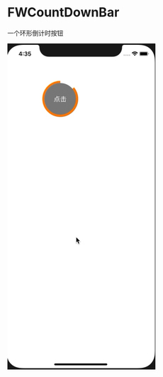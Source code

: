 # FWCountDownBar
一个环形倒计时按钮

![image](https://github.com/FaceWaller/blogImages/blob/master/%E5%8A%A8%E7%94%BB/countDown.gif?raw=true)
